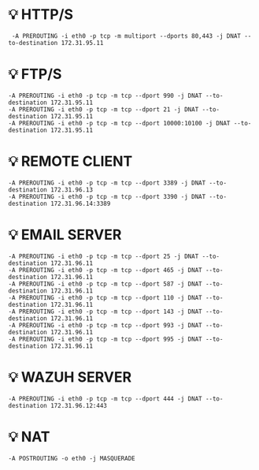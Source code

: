 # 💡 HTTP/S

     -A PREROUTING -i eth0 -p tcp -m multiport --dports 80,443 -j DNAT --to-destination 172.31.95.11
# 💡  FTP/S

    -A PREROUTING -i eth0 -p tcp -m tcp --dport 990 -j DNAT --to-destination 172.31.95.11
    -A PREROUTING -i eth0 -p tcp -m tcp --dport 21 -j DNAT --to-destination 172.31.95.11
    -A PREROUTING -i eth0 -p tcp -m tcp --dport 10000:10100 -j DNAT --to-destination 172.31.95.11
# 💡  REMOTE CLIENT    
    -A PREROUTING -i eth0 -p tcp -m tcp --dport 3389 -j DNAT --to-destination 172.31.96.13
    -A PREROUTING -i eth0 -p tcp -m tcp --dport 3390 -j DNAT --to-destination 172.31.96.14:3389
# 💡  EMAIL SERVER

    -A PREROUTING -i eth0 -p tcp -m tcp --dport 25 -j DNAT --to-destination 172.31.96.11
    -A PREROUTING -i eth0 -p tcp -m tcp --dport 465 -j DNAT --to-destination 172.31.96.11
    -A PREROUTING -i eth0 -p tcp -m tcp --dport 587 -j DNAT --to-destination 172.31.96.11
    -A PREROUTING -i eth0 -p tcp -m tcp --dport 110 -j DNAT --to-destination 172.31.96.11
    -A PREROUTING -i eth0 -p tcp -m tcp --dport 143 -j DNAT --to-destination 172.31.96.11
    -A PREROUTING -i eth0 -p tcp -m tcp --dport 993 -j DNAT --to-destination 172.31.96.11
    -A PREROUTING -i eth0 -p tcp -m tcp --dport 995 -j DNAT --to-destination 172.31.96.11
# 💡  WAZUH SERVER

    -A PREROUTING -i eth0 -p tcp -m tcp --dport 444 -j DNAT --to-destination 172.31.96.12:443
# 💡  NAT

    -A POSTROUTING -o eth0 -j MASQUERADE
